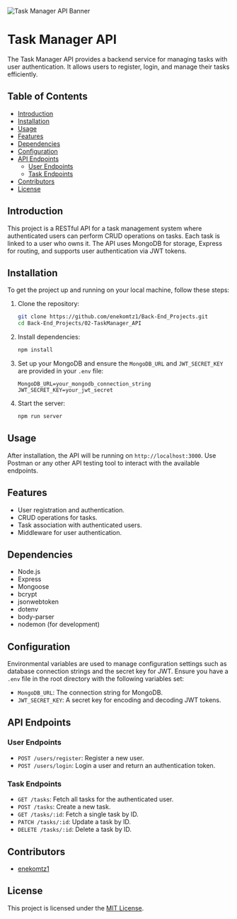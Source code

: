 ![Task Manager API Banner](https://i.imgur.com/YDPnqRA.png)

# Task Manager API

The Task Manager API provides a backend service for managing tasks with user authentication. It allows users to register, login, and manage their tasks efficiently.

## Table of Contents

-   [Introduction](#introduction)
-   [Installation](#installation)
-   [Usage](#usage)
-   [Features](#features)
-   [Dependencies](#dependencies)
-   [Configuration](#configuration)
-   [API Endpoints](#api-endpoints)
    -   [User Endpoints](#user-endpoints)
    -   [Task Endpoints](#task-endpoints)
-   [Contributors](#contributors)
-   [License](#license)

## Introduction

This project is a RESTful API for a task management system where authenticated users can perform CRUD operations on tasks. Each task is linked to a user who owns it. The API uses MongoDB for storage, Express for routing, and supports user authentication via JWT tokens.

## Installation

To get the project up and running on your local machine, follow these steps:

1. Clone the repository:

    ```bash
    git clone https://github.com/enekomtz1/Back-End_Projects.git
    cd Back-End_Projects/02-TaskManager_API
    ```

2. Install dependencies:

    ```bash
    npm install
    ```

3. Set up your MongoDB and ensure the `MongoDB_URL` and `JWT_SECRET_KEY` are provided in your `.env` file:

    ```
    MongoDB_URL=your_mongodb_connection_string
    JWT_SECRET_KEY=your_jwt_secret
    ```

4. Start the server:
    ```bash
    npm run server
    ```

## Usage

After installation, the API will be running on `http://localhost:3000`. Use Postman or any other API testing tool to interact with the available endpoints.

## Features

-   User registration and authentication.
-   CRUD operations for tasks.
-   Task association with authenticated users.
-   Middleware for user authentication.

## Dependencies

-   Node.js
-   Express
-   Mongoose
-   bcrypt
-   jsonwebtoken
-   dotenv
-   body-parser
-   nodemon (for development)

## Configuration

Environmental variables are used to manage configuration settings such as database connection strings and the secret key for JWT. Ensure you have a `.env` file in the root directory with the following variables set:

-   `MongoDB_URL`: The connection string for MongoDB.
-   `JWT_SECRET_KEY`: A secret key for encoding and decoding JWT tokens.

## API Endpoints

### User Endpoints

-   `POST /users/register`: Register a new user.
-   `POST /users/login`: Login a user and return an authentication token.

### Task Endpoints

-   `GET /tasks`: Fetch all tasks for the authenticated user.
-   `POST /tasks`: Create a new task.
-   `GET /tasks/:id`: Fetch a single task by ID.
-   `PATCH /tasks/:id`: Update a task by ID.
-   `DELETE /tasks/:id`: Delete a task by ID.

## Contributors

-   [enekomtz1](https://github.com/enekomtz1)

## License

This project is licensed under the [MIT License](https://opensource.org/license/mit).
